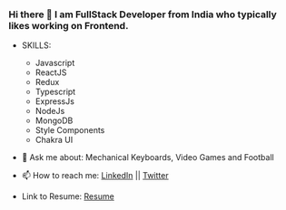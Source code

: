 ### Hi there 👋 I am FullStack Developer from India who typically likes working on Frontend.
- SKILLS:
  - Javascript
  - ReactJS
  - Redux
  - Typescript
  - ExpressJs
  - NodeJs
  - MongoDB
  - Style Components
  - Chakra UI


- 💬 Ask me about: Mechanical Keyboards, Video Games and Football

- 📫 How to reach me: [LinkedIn](https://www.linkedin.com/in/vvaibhavdesai/) || [Twitter](https://twitter.com/vvaibhav_desai)
- Link to Resume: [Resume](https://drive.google.com/drive/u/0/folders/1EGno-JD-MzhN5KKmQRJZSvvhrAwO5TCk)
<!--
**vvaibhavdesai/vvaibhavdesai** is a ✨ _special_ ✨ repository because its `README.md` (this file) appears on your GitHub profile.

Here are some ideas to get you started:

- 🌱 I’m currently learning React Native
- 🔭 I’m currently working on ...
- 🌱 I’m currently learning ...
- 👯 I’m looking to collaborate on ...
- 🤔 I’m looking for help with ...
- 💬 Ask me about ...
- 📫 How to reach me: ...
- 😄 Pronouns: ...
- ⚡ Fun fact: ...
-->
